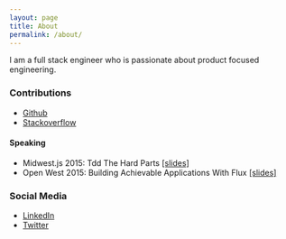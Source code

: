 ```yaml
---
layout: page
title: About
permalink: /about/
---
```


I am a full stack engineer who is passionate about product focused engineering.

### Contributions

* [Github](https://github.com/NickTomlin)
* [Stackoverflow](http://stackoverflow.com/users/1048479)

#### Speaking

* Midwest.js 2015: Tdd The Hard Parts [[slides]](http://nick-tomlin.com/tdd-the-hard-parts/#/)
* Open West 2015: Building Achievable Applications With Flux [[slides]](http://nick-tomlin.com/flux-talk/#/)

### Social Media

* [LinkedIn](https://www.linkedin.com/in/nick-tomlin-b0397636/)
* [Twitter](https://twitter.com/itsnicktomlin)